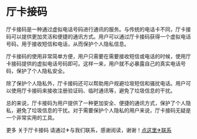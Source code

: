 # 厅卡接码

厅卡接码是一种通过虚拟电话号码进行通讯的服务。与传统的电话卡不同，厅卡接码可以提供更加灵活和便捷的通讯方式。用户可以通过厅卡接码获得一个虚拟电话号码，用于接收短信和电话，从而保护个人隐私信息。

厅卡接码的使用非常简单方便，用户只需要在需要接收短信或电话的时候，使用厅卡接码提供的虚拟电话号码即可。这样一来，用户就不必暴露自己的真实电话号码，保护了个人隐私安全。

除了保护个人隐私外，厅卡接码还可以帮助用户规避垃圾短信和骚扰电话。用户可以使用厅卡接码来接收注册验证码、临时通讯等，避免了垃圾信息的干扰。

总的来说，厅卡接码为用户提供了一种更加安全、便捷的通讯方式，保护了个人隐私，避免了垃圾信息的干扰。对于需要保护个人隐私的用户来说，厅卡接码无疑是一个非常实用的工具。

更多 关于厅卡接码 请通过✈与我们联系，感谢阅读，谢谢！[点这里✈联系](https://ads.k02.cc)
